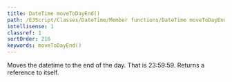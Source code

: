 ```yaml
---
title: DateTime moveToDayEnd()
path: /EJScript/Classes/DateTime/Member functions/DateTime moveToDayEnd()
intellisense: 1
classref: 1
sortOrder: 216
keywords: moveToDayEnd()
---
```


Moves the datetime to the end of the day. That is 23:59:59. Returns a reference to itself.


